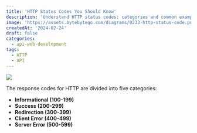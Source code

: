 ```yaml
---
title: 'HTTP Status Codes You Should Know'
description: 'Understand HTTP status codes: categories and common examples.'
image: 'https://assets.bytebytego.com/diagrams/0233-http-status-code.png'
createdAt: '2024-02-24'
draft: false
categories:
  - api-web-development
tags:
  - HTTP
  - API
---
```


![](https://assets.bytebytego.com/diagrams/0233-http-status-code.png)

The response codes for HTTP are divided into five categories:

*   **Informational (100-199)**
*   **Success (200-299)**
*   **Redirection (300-399)**
*   **Client Error (400-499)**
*   **Server Error (500-599)**
